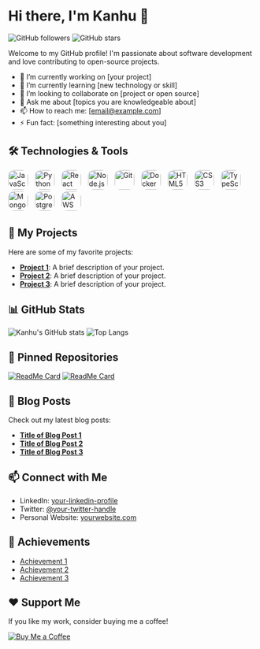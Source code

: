 # Hi there, I'm Kanhu 👋

![GitHub followers](https://img.shields.io/github/followers/7735Kanhu?style=social)
![GitHub stars](https://img.shields.io/github/stars/7735Kanhu?style=social)

Welcome to my GitHub profile! I'm passionate about software development and love contributing to open-source projects.

- 🔭 I’m currently working on [your project]
- 🌱 I’m currently learning [new technology or skill]
- 👯 I’m looking to collaborate on [project or open source]
- 💬 Ask me about [topics you are knowledgeable about]
- 📫 How to reach me: [email@example.com]
- ⚡ Fun fact: [something interesting about you]

## 🛠️ Technologies & Tools

<p align="left">
  <img src="https://img.shields.io/badge/JavaScript-333?style=for-the-badge&logo=javascript&logoColor=F7DF1E" alt="JavaScript" style="border-radius: 12px; margin-right: 10px;" height="40"/>
  <img src="https://img.shields.io/badge/Python-333?style=for-the-badge&logo=python&logoColor=3776AB" alt="Python" style="border-radius: 12px; margin-right: 10px;" height="40"/>
  <img src="https://img.shields.io/badge/React-333?style=for-the-badge&logo=react&logoColor=61DAFB" alt="React" style="border-radius: 12px; margin-right: 10px;" height="40"/>
  <img src="https://img.shields.io/badge/Node.js-333?style=for-the-badge&logo=node.js&logoColor=339933" alt="Node.js" style="border-radius: 12px; margin-right: 10px;" height="40"/>
  <img src="https://img.shields.io/badge/Git-333?style=for-the-badge&logo=git&logoColor=F05032" alt="Git" style="border-radius: 12px; margin-right: 10px;" height="40"/>
  <img src="https://img.shields.io/badge/Docker-333?style=for-the-badge&logo=docker&logoColor=2496ED" alt="Docker" style="border-radius: 12px; margin-right: 10px;" height="40"/>
  <img src="https://img.shields.io/badge/HTML5-333?style=for-the-badge&logo=html5&logoColor=E34F26" alt="HTML5" style="border-radius: 12px; margin-right: 10px;" height="40"/>
  <img src="https://img.shields.io/badge/CSS3-333?style=for-the-badge&logo=css3&logoColor=1572B6" alt="CSS3" style="border-radius: 12px; margin-right: 10px;" height="40"/>
  <img src="https://img.shields.io/badge/TypeScript-333?style=for-the-badge&logo=typescript&logoColor=3178C6" alt="TypeScript" style="border-radius: 12px; margin-right: 10px;" height="40"/>
  <img src="https://img.shields.io/badge/MongoDB-333?style=for-the-badge&logo=mongodb&logoColor=47A248" alt="MongoDB" style="border-radius: 12px; margin-right: 10px;" height="40"/>
  <img src="https://img.shields.io/badge/PostgreSQL-333?style=for-the-badge&logo=postgresql&logoColor=336791" alt="PostgreSQL" style="border-radius: 12px; margin-right: 10px;" height="40"/>
  <img src="https://img.shields.io/badge/AWS-333?style=for-the-badge&logo=amazon-aws&logoColor=FF9900" alt="AWS" style="border-radius: 12px; margin-right: 10px;" height="40"/>
</p>

## 🚀 My Projects

Here are some of my favorite projects:

- [**Project 1**](https://github.com/7735Kanhu/project1): A brief description of your project.
- [**Project 2**](https://github.com/7735Kanhu/project2): A brief description of your project.
- [**Project 3**](https://github.com/7735Kanhu/project3): A brief description of your project.

## 📊 GitHub Stats

![Kanhu's GitHub stats](https://github-readme-stats.vercel.app/api?username=7735Kanhu&show_icons=true&theme=radical)
![Top Langs](https://github-readme-stats.vercel.app/api/top-langs/?username=7735Kanhu&layout=compact&theme=radical)

## 🌟 Pinned Repositories

[![ReadMe Card](https://github-readme-stats.vercel.app/api/pin/?username=7735Kanhu&repo=project1&theme=radical)](https://github.com/7735Kanhu/project1)
[![ReadMe Card](https://github-readme-stats.vercel.app/api/pin/?username=7735Kanhu&repo=project2&theme=radical)](https://github.com/7735Kanhu/project2)

## 📝 Blog Posts

Check out my latest blog posts:

- [**Title of Blog Post 1**](https://link-to-blog1.com)
- [**Title of Blog Post 2**](https://link-to-blog2.com)
- [**Title of Blog Post 3**](https://link-to-blog3.com)

## 📫 Connect with Me

- LinkedIn: [your-linkedin-profile](https://www.linkedin.com/in/your-profile)
- Twitter: [@your-twitter-handle](https://twitter.com/your-handle)
- Personal Website: [yourwebsite.com](https://yourwebsite.com)

## 🏅 Achievements

- [Achievement 1](https://link-to-achievement)
- [Achievement 2](https://link-to-achievement)
- [Achievement 3](https://link-to-achievement)

## ❤️ Support Me

If you like my work, consider buying me a coffee!

[![Buy Me a Coffee](https://img.shields.io/badge/Buy%20Me%20a%20Coffee-donate-yellow?style=flat&logo=buy-me-a-coffee)](https://www.buymeacoffee.com/yourprofile)



